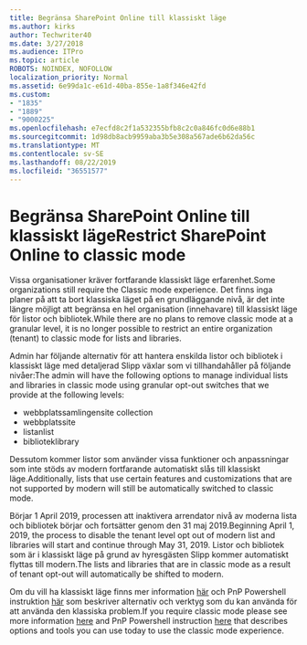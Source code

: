 ```yaml
---
title: Begränsa SharePoint Online till klassiskt läge
ms.author: kirks
author: Techwriter40
ms.date: 3/27/2018
ms.audience: ITPro
ms.topic: article
ROBOTS: NOINDEX, NOFOLLOW
localization_priority: Normal
ms.assetid: 6e99da1c-e61d-40ba-855e-1a8f346e42fd
ms.custom:
- "1835"
- "1889"
- "9000225"
ms.openlocfilehash: e7ecfd8c2f1a532355bfb8c2c0a846fc0d6e88b1
ms.sourcegitcommit: 1d98db8acb9959aba3b5e308a567ade6b62da56c
ms.translationtype: MT
ms.contentlocale: sv-SE
ms.lasthandoff: 08/22/2019
ms.locfileid: "36551577"
---
```

# <a name="restrict-sharepoint-online-to-classic-mode"></a><span data-ttu-id="3f943-102">Begränsa SharePoint Online till klassiskt läge</span><span class="sxs-lookup"><span data-stu-id="3f943-102">Restrict SharePoint Online to classic mode</span></span>

<span data-ttu-id="3f943-103">Vissa organisationer kräver fortfarande klassiskt läge erfarenhet.</span><span class="sxs-lookup"><span data-stu-id="3f943-103">Some organizations still require the Classic mode experience.</span></span> <span data-ttu-id="3f943-104">Det finns inga planer på att ta bort klassiska läget på en grundläggande nivå, är det inte längre möjligt att begränsa en hel organisation (innehavare) till klassiskt läge för listor och bibliotek.</span><span class="sxs-lookup"><span data-stu-id="3f943-104">While there are no plans to remove classic mode at a granular level, it is no longer possible to restrict an entire organization (tenant) to classic mode for lists and libraries.</span></span>

<span data-ttu-id="3f943-105">Admin har följande alternativ för att hantera enskilda listor och bibliotek i klassiskt läge med detaljerad Slipp växlar som vi tillhandahåller på följande nivåer:</span><span class="sxs-lookup"><span data-stu-id="3f943-105">The admin will have the following options to manage individual lists and libraries in classic mode using granular opt-out switches that we provide at the following levels:</span></span>

- <span data-ttu-id="3f943-106">webbplatssamlingen</span><span class="sxs-lookup"><span data-stu-id="3f943-106">site collection</span></span>
- <span data-ttu-id="3f943-107">webbplats</span><span class="sxs-lookup"><span data-stu-id="3f943-107">site</span></span>
- <span data-ttu-id="3f943-108">listan</span><span class="sxs-lookup"><span data-stu-id="3f943-108">list</span></span>
- <span data-ttu-id="3f943-109">bibliotek</span><span class="sxs-lookup"><span data-stu-id="3f943-109">library</span></span>

<span data-ttu-id="3f943-110">Dessutom kommer listor som använder vissa funktioner och anpassningar som inte stöds av modern fortfarande automatiskt slås till klassiskt läge.</span><span class="sxs-lookup"><span data-stu-id="3f943-110">Additionally, lists that use certain features and customizations that are not supported by modern will still be automatically switched to classic mode.</span></span>

<span data-ttu-id="3f943-111">Börjar 1 April 2019, processen att inaktivera arrendator nivå av moderna lista och bibliotek börjar och fortsätter genom den 31 maj 2019.</span><span class="sxs-lookup"><span data-stu-id="3f943-111">Beginning April 1, 2019, the process to disable the tenant level opt out of modern list and libraries will start and continue through May 31, 2019.</span></span>  <span data-ttu-id="3f943-112">Listor och bibliotek som är i klassiskt läge på grund av hyresgästen Slipp kommer automatiskt flyttas till modern.</span><span class="sxs-lookup"><span data-stu-id="3f943-112">The lists and libraries that are in classic mode as a result of tenant opt-out will automatically be shifted to modern.</span></span>

<span data-ttu-id="3f943-113">Om du vill ha klassiskt läge finns mer information [här](https://techcommunity.microsoft.com/t5/Microsoft-SharePoint-Blog/Delivering-SharePoint-modern-experiences/ba-p/315023) och PnP Powershell instruktion [här](https://docs.microsoft.com/sharepoint/dev/transform/modernize-userinterface-lists-and-libraries-optout) som beskriver alternativ och verktyg som du kan använda för att använda den klassiska problem.</span><span class="sxs-lookup"><span data-stu-id="3f943-113">If you require classic mode please see more information [here](https://techcommunity.microsoft.com/t5/Microsoft-SharePoint-Blog/Delivering-SharePoint-modern-experiences/ba-p/315023) and PnP Powershell instruction [here](https://docs.microsoft.com/sharepoint/dev/transform/modernize-userinterface-lists-and-libraries-optout) that describes options and tools you can use today to use the classic mode experience.</span></span>
